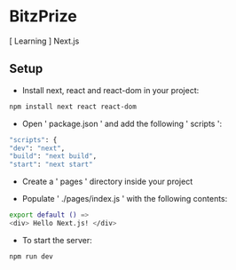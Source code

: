 # BitzPrize
[ Learning ] Next.js

## Setup
- Install next, react and react-dom in your project:

```sh
npm install next react react-dom
```

- Open ' package.json ' and add the following ' scripts ':

```sh
"scripts": {
"dev": "next",
"build": "next build",
"start": "next start"
```

- Create a ' pages ' directory inside your project

- Populate ' ./pages/index.js ' with the following contents:

```sh
export default () =>
<div> Hello Next.js! </div>
```

- To start the server:

```sh
npm run dev
```
